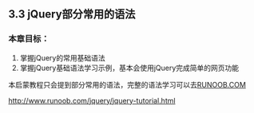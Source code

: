 ## 3.3 jQuery部分常用的语法

### 本章目标：

1. 掌握jQuery的常用基础语法
2. 掌握jQuery基础语法学习示例，基本会使用jQuery完成简单的网页功能

本启蒙教程只会提到部分常用的语法，完整的语法学习可以去[RUNOOB.COM](http://www.runoob.com/jquery/jquery-tutorial.html)

http://www.runoob.com/jquery/jquery-tutorial.html

